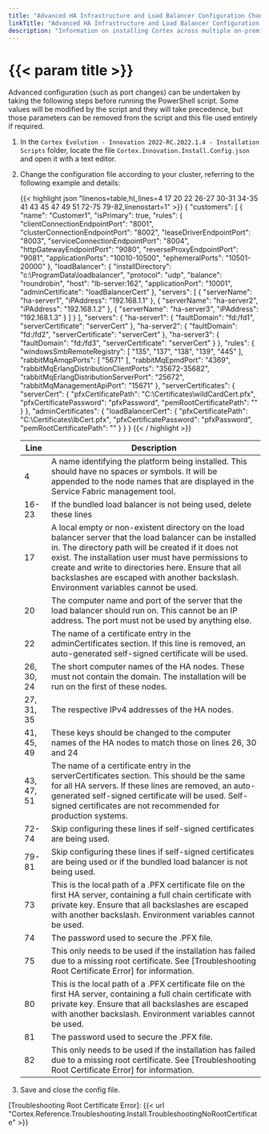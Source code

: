 ```yaml
---
title: "Advanced HA Infrastructure and Load Balancer Configuration Changes"
linkTitle: "Advanced HA Infrastructure and Load Balancer Configuration Changes"
description: "Information on installing Cortex across multiple on-premise servers with high availability (HA), with non-default installation values."
---
```


# {{< param title >}}

Advanced configuration (such as port changes) can be undertaken by taking the following steps before running the PowerShell script. Some values will be modified by the script and they will take precedence, but those parameters can be removed from the script and this file used entirely if required.

1. In the `Cortex Evolution - Innovation 2022-RC.2022.1.4 - Installation Scripts` folder, locate the file `Cortex.Innovation.Install.Config.json` and open it with a text editor.
1. Change the configuration file according to your cluster, referring to the following example and details:

    {{< highlight json "linenos=table,hl_lines=4 17 20 22 26-27 30-31 34-35 41 43 45 47 49 51 72-75 79-82,linenostart=1" >}}
    {
      "customers": [
        {
          "name": "Customer1",
          "isPrimary": true,
          "rules": {
            "clientConnectionEndpointPort": "8001",
            "clusterConnectionEndpointPort": "8002",
            "leaseDriverEndpointPort": "8003",
            "serviceConnectionEndpointPort": "8004",
            "httpGatewayEndpointPort": "9080",
            "reverseProxyEndpointPort": "9081",
            "applicationPorts": "10010-10500",
            "ephemeralPorts": "10501-20000"
          },
          "loadBalancer": {
            "installDirectory": "c:\\ProgramData\\loadbalancer",
            "protocol": "udp",
            "balance": "roundrobin",
            "host": "lb-server:162",
            "applicationPort": "10001",
            "adminCertificate": "loadBalancerCert"
          },
          "servers": [
            {
              "serverName": "ha-server1",
              "iPAddress": "192.168.1.1"
            },
            {
              "serverName": "ha-server2",
              "iPAddress": "192.168.1.2"
            },
            {
              "serverName": "ha-server3",
              "iPAddress": "192.168.1.3"
            }
          ]
        }
      ],
      "servers": {
        "ha-server1": {
          "faultDomain": "fd:/fd1",
          "serverCertificate": "serverCert"
        },
        "ha-server2": {
          "faultDomain": "fd:/fd2",
          "serverCertificate": "serverCert"
        },
        "ha-server3": {
          "faultDomain": "fd:/fd3",
          "serverCertificate": "serverCert"
        }
      },
      "rules": {
        "windowsSmbRemoteRegistry": [
          "135",
          "137",
          "138",
          "139",
          "445"
        ],
        "rabbitMqAmqpPorts": [
          "5671"
        ],
        "rabbitMqEpmdPort": "4369",
        "rabbitMqErlangDistributionClientPorts": "35672-35682",
        "rabbitMqErlangDistributionServerPort": "25672",
        "rabbitMqManagementApiPort": "15671"
      },
      "serverCertificates": {
        "serverCert": {
          "pfxCertificatePath": "C:\\Certificates\\wildCardCert.pfx",
          "pfxCertificatePassword": "pfxPassword",
          "pemRootCertificatePath": ""
        }
      },
      "adminCertificates": {
        "loadBalancerCert": {
          "pfxCertificatePath": "C:\\Certificates\\lbCert.pfx",
          "pfxCertificatePassword": "pfxPassword",
          "pemRootCertificatePath": ""
        }
      }
    }
    {{< / highlight >}}

    | Line | Description |
    |------|-------------|
    |4     | A name identifying the platform being installed. This should have no spaces or symbols. It will be appended to the node names that are displayed in the Service Fabric management tool. |
    |16-23 | If the bundled load balancer is not being used, delete these lines |
    |17    | A local empty or non-existent directory on the load balancer server that the load balancer can be installed in. The directory path will be created if it does not exist. The installation user must have permissions to create and write to directories here. Ensure that all backslashes are escaped with another backslash. Environment variables cannot be used. |
    |20    | The computer name and port of the server that the load balancer should run on. This cannot be an IP address. The port must not be used by anything else. |
    |22    | The name of a certificate entry in the adminCertificates section. If this line is removed, an auto-generated self-signed certificate will be used. |
    |26, 30, 24 | The short computer names of the HA nodes. These must not contain the domain. The installation will be run on the first of these nodes. |
    |27, 31, 35 | The respective IPv4 addresses of the HA nodes. |
    |41, 45, 49 | These keys should be changed to the computer names of the HA nodes to match those on lines 26, 30 and 24 |
    |43, 47, 51 | The name of a certificate entry in the serverCertificates section. This should be the same for all HA servers. If these lines are removed, an auto-generated self-signed certificate will be used. Self-signed certificates are not recommended for production systems.|
    |72-74 | Skip configuring these lines if self-signed certificates are being used. |
    |79-81 | Skip configuring these lines if self-signed certificates are being used or if the bundled load balancer is not being used. |
    |73    |This is the local path of a .PFX certificate file on the first HA server, containing a full chain certificate with private key. Ensure that all backslashes are escaped with another backslash. Environment variables cannot be used. |
    |74    |The password used to secure the .PFX file.|
    |75    |This only needs to be used if the installation has failed due to a missing root certificate. See [Troubleshooting Root Certificate Error] for information.|
    |80    |This is the local path of a .PFX certificate file on the first HA server, containing a full chain certificate with private key. Ensure that all backslashes are escaped with another backslash. Environment variables cannot be used. |
    |81    |The password used to secure the .PFX file.|
    |82    |This only needs to be used if the installation has failed due to a missing root certificate. See [Troubleshooting Root Certificate Error] for information.|

1. Save and close the config file.

[Troubleshooting Root Certificate Error]: {{< url "Cortex.Reference.Troubleshooting.Install.TroubleshootingNoRootCertificate" >}}